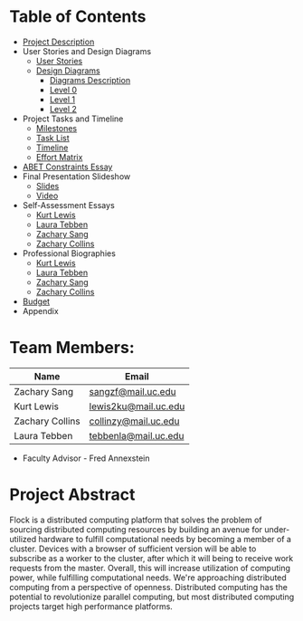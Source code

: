 # Table of Contents
* [Project Description](https://github.com/zacharysang/flock/blob/master/deliverables/Project-Description.md)
* User Stories and Design Diagrams
  * [User Stories](https://github.com/zacharysang/flock/blob/master/deliverables/User-Stories.md)
  * [Design Diagrams](https://github.com/zacharysang/flock/tree/master/deliverables/DesignDiagrams)
    * [Diagrams Description](https://github.com/zacharysang/flock/blob/master/deliverables/DesignDiagrams/README.md)
    * [Level 0](https://github.com/zacharysang/flock/blob/master/deliverables/DesignDiagrams/D0.PNG)
    * [Level 1](https://github.com/zacharysang/flock/blob/master/deliverables/DesignDiagrams/D1.PNG)
    * [Level 2](https://github.com/zacharysang/flock/blob/master/deliverables/DesignDiagrams/D2.PNG)
* Project Tasks and Timeline
  * [Milestones](https://github.com/zacharysang/flock/blob/master/deliverables/Milestones.md)
  * [Task List](https://github.com/zacharysang/flock/blob/master/deliverables/Task-List.md)
  * [Timeline](https://github.com/zacharysang/flock/blob/master/deliverables/Timeline.md)
  * [Effort Matrix](https://github.com/zacharysang/flock/blob/master/deliverables/Effort-Matrix.md)
* [ABET Constraints Essay](https://github.com/zacharysang/flock/blob/master/deliverables/ABET-Constraints.md)
* Final Presentation Slideshow
  * [Slides](https://docs.google.com/presentation/d/1QGvKdjvHirUKQ2LJcr3q2uhVYsB2ZXC-mSt1JQ2x0VQ/edit?usp=sharing)
  * [Video](https://youtu.be/aShXeIGqJ_s)
* Self-Assessment Essays
  * [Kurt Lewis](https://github.com/zacharysang/flock/blob/master/deliverables/self-assessments/Kurt-Lewis.md)
  * [Laura Tebben](https://github.com/zacharysang/flock/blob/master/deliverables/self-assessments/Laura-Tebben.md)
  * [Zachary Sang](https://github.com/zacharysang/flock/blob/master/deliverables/self-assessments/Zachary%20Sang%20-%20Self-Assessment%20Essay.md)
  * [Zachary Collins](https://github.com/zacharysang/flock/blob/master/deliverables/self-assessments/Zachary-Collins.md)
* Professional Biographies
  * [Kurt Lewis](https://github.com/zacharysang/flock/blob/master/deliverables/bios/Kurt-Lewis.md)
  * [Laura Tebben](https://github.com/zacharysang/flock/blob/master/deliverables/bios/Laura-Tebben.md)
  * [Zachary Sang](https://github.com/zacharysang/flock/blob/master/deliverables/bios/Zachary-Sang.md)
  * [Zachary Collins](https://github.com/zacharysang/flock/blob/master/deliverables/bios/Zach-Collins.md)
* [Budget](deliverables/Budget.md)
* Appendix

# Team Members:
|Name | Email|
|-----|------|
|Zachary Sang|sangzf@mail.uc.edu|
|Kurt Lewis|lewis2ku@mail.uc.edu|
|Zachary Collins|collinzy@mail.uc.edu|
|Laura Tebben|tebbenla@mail.uc.edu|
* Faculty Advisor - Fred Annexstein

# Project Abstract
Flock is a distributed computing platform that solves the problem of sourcing distributed computing resources by building an avenue for under-utilized hardware to fulfill computational needs by becoming a member of a cluster.
Devices with a browser of sufficient version will be able to subscribe as a worker to the cluster, after which it will being to receive work requests from the master.
Overall, this will increase utilization of computing power, while fulfilling computational needs.
We're approaching distributed computing from a perspective of openness. 
Distributed computing has the potential to revolutionize parallel computing, but most distributed computing projects target high performance platforms.
